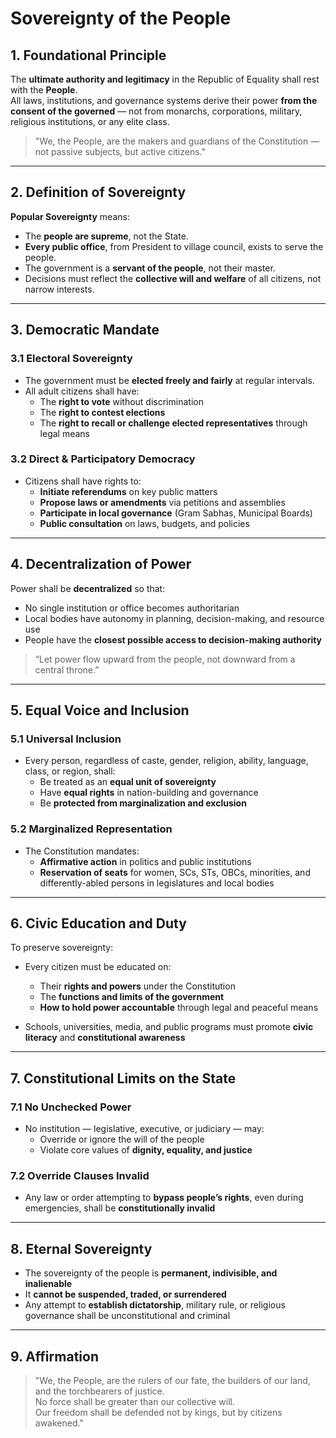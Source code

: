 # Sovereignty of the People

## 1. Foundational Principle

The **ultimate authority and legitimacy** in the Republic of Equality shall rest with the **People**.  
All laws, institutions, and governance systems derive their power **from the consent of the governed** — not from monarchs, corporations, military, religious institutions, or any elite class.

> "We, the People, are the makers and guardians of the Constitution — not passive subjects, but active citizens."

---

## 2. Definition of Sovereignty

**Popular Sovereignty** means:

- The **people are supreme**, not the State.
- **Every public office**, from President to village council, exists to serve the people.
- The government is a **servant of the people**, not their master.
- Decisions must reflect the **collective will and welfare** of all citizens, not narrow interests.

---

## 3. Democratic Mandate

### 3.1 Electoral Sovereignty

- The government must be **elected freely and fairly** at regular intervals.
- All adult citizens shall have:
  - The **right to vote** without discrimination
  - The **right to contest elections**
  - The **right to recall or challenge elected representatives** through legal means

### 3.2 Direct & Participatory Democracy

- Citizens shall have rights to:
  - **Initiate referendums** on key public matters
  - **Propose laws or amendments** via petitions and assemblies
  - **Participate in local governance** (Gram Sabhas, Municipal Boards)
  - **Public consultation** on laws, budgets, and policies

---

## 4. Decentralization of Power

Power shall be **decentralized** so that:

- No single institution or office becomes authoritarian
- Local bodies have autonomy in planning, decision-making, and resource use
- People have the **closest possible access to decision-making authority**

> “Let power flow upward from the people, not downward from a central throne.”

---

## 5. Equal Voice and Inclusion

### 5.1 Universal Inclusion

- Every person, regardless of caste, gender, religion, ability, language, class, or region, shall:
  - Be treated as an **equal unit of sovereignty**
  - Have **equal rights** in nation-building and governance
  - Be **protected from marginalization and exclusion**

### 5.2 Marginalized Representation

- The Constitution mandates:
  - **Affirmative action** in politics and public institutions
  - **Reservation of seats** for women, SCs, STs, OBCs, minorities, and differently-abled persons in legislatures and local bodies

---

## 6. Civic Education and Duty

To preserve sovereignty:

- Every citizen must be educated on:
  - Their **rights and powers** under the Constitution
  - The **functions and limits of the government**
  - **How to hold power accountable** through legal and peaceful means

- Schools, universities, media, and public programs must promote **civic literacy** and **constitutional awareness**

---

## 7. Constitutional Limits on the State

### 7.1 No Unchecked Power

- No institution — legislative, executive, or judiciary — may:
  - Override or ignore the will of the people
  - Violate core values of **dignity, equality, and justice**

### 7.2 Override Clauses Invalid

- Any law or order attempting to **bypass people’s rights**, even during emergencies, shall be **constitutionally invalid**

---

## 8. Eternal Sovereignty

- The sovereignty of the people is **permanent, indivisible, and inalienable**
- It **cannot be suspended, traded, or surrendered**
- Any attempt to **establish dictatorship**, military rule, or religious governance shall be unconstitutional and criminal

---

## 9. Affirmation

> "We, the People, are the rulers of our fate, the builders of our land, and the torchbearers of justice.  
> No force shall be greater than our collective will.  
> Our freedom shall be defended not by kings, but by citizens awakened."